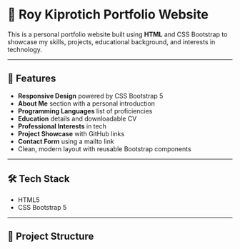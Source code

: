 # 💼 Roy Kiprotich Portfolio Website

This is a personal portfolio website built using **HTML** and CSS Bootstrap  to showcase my skills, projects, educational background, and interests in technology.

---

## 🚀 Features

- **Responsive Design** powered by CSS Bootstrap 5
- **About Me** section with a personal introduction
- **Programming Languages** list of proficiencies
- **Education** details and downloadable CV
- **Professional Interests** in tech
- **Project Showcase** with GitHub links
- **Contact Form** using a mailto link
- Clean, modern layout with reusable Bootstrap components

---

## 🛠 Tech Stack

- HTML5
- CSS Bootstrap 5

---

## 📂 Project Structure

